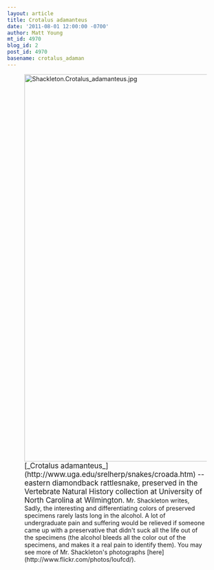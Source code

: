 ```yaml
---
layout: article
title: Crotalus adamanteus
date: '2011-08-01 12:00:00 -0700'
author: Matt Young
mt_id: 4970
blog_id: 2
post_id: 4970
basename: crotalus_adaman
---
```

<figure>
<img src="http://pandasthumb.org/archives/2011/05/23/Shackleton.Crotalus_adamanteus.jpg" alt="Shackleton.Crotalus_adamanteus.jpg" width="600" height="900" />
<figcaption markdown="span">
<big>[_Crotalus adamanteus_](http://www.uga.edu/srelherp/snakes/croada.htm) -- eastern diamondback rattlesnake, preserved in the Vertebrate Natural History collection at University of North Carolina at Wilmington.</big> Mr. Shackleton writes, Sadly, the interesting and differentiating colors of preserved specimens rarely lasts long in the alcohol. A lot of undergraduate pain and suffering would be relieved if someone came up with a preservative that didn't suck all the life out of the specimens (the alcohol bleeds all the color out of the specimens, and makes it a real pain to identify them). You may see more of Mr. Shackleton's photographs [here](http://www.flickr.com/photos/loufcd/).

</figcaption>
</figure>
